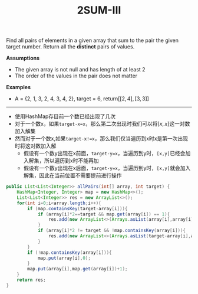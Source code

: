 ﻿---
layout: default
title: 2SUM-III
narrow: true
---
Find all pairs of elements in a given array that sum to the pair the given target number. Return all the **distinct** pairs of values.

**Assumptions**

- The given array is not null and has length of at least 2
- The order of the values in the pair does not matter

**Examples**
- A = {2, 1, 3, 2, 4, 3, 4, 2}, target = 6, return$[[2, 4], [3, 3]]$
***
- 使用HashMap存目前一个数已经出现了几次
- 对于一个数x，如果`target-x=x`，那么第二次出现时我们可以将$[x,x]$这一对数加入解集
- 然而对于一个数x,如果`target-x!=x`，那么我们仅当遍历到x时x是第一次出现时将这对数加入解
	- 假设有一个数y出现在x前面，`target-y=x`，当遍历到y时，`[x,y]`已经会加入解集，所以遍历到x时不能再加
	- 假设有一个数y出现在x后面，`target-y=x`，当遍历到y时，`[x,y]`就会加入解集，因此在当前位置不需要提前进行操作
```java
public List<List<Integer>> allPairs(int[] array, int target) {  
    HashMap<Integer, Integer> map = new HashMap<>();  
    List<List<Integer>> res = new ArrayList<>();  
    for(int i=0;i<array.length;i++){  
        if (map.containsKey(target-array[i])){  
            if (array[i]*2==target && map.get(array[i]) == 1){  
                res.add(new ArrayList<>(Arrays.asList(array[i],array[i])));  
            }  
            if (array[i]*2 != target && !map.containsKey(array[i])){  
                res.add(new ArrayList<>(Arrays.asList(target-array[i],array[i])));  
            }  
        }  
        if (!map.containsKey(array[i])){  
            map.put(array[i],0);  
        }  
        map.put(array[i],map.get(array[i])+1);  
    }  
    return res;  
}
```